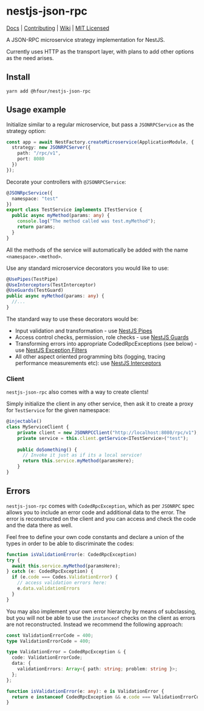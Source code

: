# nestjs-json-rpc

[Docs](https://github.com/hfour/nestjs-json-rpc/wiki/Documentation) |
[Contributing](https://github.com/hfour/nestjs-json-rpc/wiki/Contributing) |
[Wiki](https://github.com/hfour/nestjs-json-rpc/wiki) |
[MIT Licensed](LICENSE.md)

A JSON-RPC microservice strategy implementation for NestJS.

Currently uses HTTP as the transport layer, with plans to add other options as the need arises.

## Install

`yarn add @hfour/nestjs-json-rpc`

## Usage example

Initialize similar to a regular microservice, but pass a `JSONRPCService` as the strategy option:

```typescript
const app = await NestFactory.createMicroservice(ApplicationModule, {
  strategy: new JSONRPCServer({
    path: "/rpc/v1",
    port: 8080
  })
});
```

Decorate your controllers with `@JSONRPCService`:

```typescript
@JSONRpcService({
  namespace: "test"
})
export class TestService implements ITestService {
  public async myMethod(params: any) {
    console.log("The method called was test.myMethod");
    return params;
  }
}
```

All the methods of the service will automatically be added with the name `<namespace>.<method>`.

Use any standard microservice decorators you would like to use:

```typescript
@UsePipes(TestPipe)
@UseInterceptors(TestInterceptor)
@UseGuards(TestGuard)
public async myMethod(params: any) {
  //...
}
```

The standard way to use these decorators would be:
* Input validation and transformation - use [NestJS Pipes](https://docs.nestjs.com/pipes)
* Access control checks, permission, role checks - use [NestJS Guards](https://docs.nestjs.com/guards)
* Transforming errors into appropriate CodedRpcExceptions (see below) - use [NestJS Exception Filters](https://docs.nestjs.com/exception-filters)
* All other aspect oriented programming bits (logging, tracing performance measurements etc): use [NestJS Interceptors](https://docs.nestjs.com/interceptors)


### Client

`nestjs-json-rpc` also comes with a way to create clients! 

Simply initialize the client in any other service, then ask it to create a proxy for `TestService` for the given namespace:

```typescript
@injectable()
class MyServiceClient {
    private client = new JSONRPCClient("http://localhost:8080/rpc/v1");
    private service = this.client.getService<ITestService>("test");
    
    public doSomething() {
      // Invoke it just as if its a local service!
      return this.service.myMethod(paramsHere);
    }
}
```


## Errors

`nestjs-json-rpc` comes with `CodedRpcException`, which as per `JSONRPC` spec allows you to include an error code and additional data to the error. The error is reconstructed on the client and you can access and check the code and the data there as well.

Feel free to define your own code constants and declare a union of the types in order to be able to discriminate the codes: 

```typescript
function isValidationError(e: CodedRpcException)
try { 
  await this.service.myMethod(paramsHere);
} catch (e: CodedRpcException) {
  if (e.code === Codes.ValidationError) {
    // access validation errors here:
    e.data.validationErrors
  }
}
```

You may also implement your own error hierarchy by means of subclassing, but you will not be able to use the `instanceof` checks on the client as errors are not reconstructed. Instead we recommend the following approach:

```typescript
const ValidationErrorCode = 400;
type ValidationErrorCode = 400;

type ValidationError = CodedRpcException & {
  code: ValidationErrorCode;
  data: {
    validationErrors: Array<{ path: string; problem: string }>;
  };
};

function isValidationError(e: any): e is ValidationError {
  return e instanceof CodedRpcException && e.code === ValidationErrorCode;
}
```
